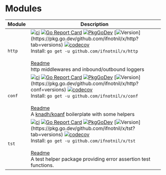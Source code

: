 # Modules

<!---
https://docs.codecov.com/docs/status-badges
-->



| Module | Description |
| -------- | ------- |
| `http` | [![ci](https://github.com/ifnotnil/x/actions/workflows/sub_http.yml/badge.svg)](https://github.com/ifnotnil/x/actions/workflows/sub_http.yml) [![Go Report Card](https://goreportcard.com/badge/github.com/ifnotnil/x/http)](https://goreportcard.com/report/github.com/ifnotnil/x/http) [![PkgGoDev](https://pkg.go.dev/badge/github.com/ifnotnit/x/http)](https://pkg.go.dev/github.com/ifnotnil/x/http) [![Version](https://img.shields.io/github/v/tag/ifnotnil/x?filter=http%2F*)](https://pkg.go.dev/github.com/ifnotnil/x/http?tab=versions) [![codecov](https://codecov.io/gh/ifnotnil/x/graph/badge.svg?token=n0t9q5Y3Sf&component=http)](https://codecov.io/gh/ifnotnil/x)<br>Install: `go get -u github.com/ifnotnil/x/http`<br><br>[Readme](http/README.md)<br>http middlewares and inbound/outbound loggers |
| `conf` | [![ci](https://github.com/ifnotnil/x/actions/workflows/sub_conf.yml/badge.svg)](https://github.com/ifnotnil/x/actions/workflows/sub_conf.yml) [![Go Report Card](https://goreportcard.com/badge/github.com/ifnotnil/x/conf)](https://goreportcard.com/report/github.com/ifnotnil/x/conf) [![PkgGoDev](https://pkg.go.dev/badge/github.com/ifnotnit/x/conf)](https://pkg.go.dev/github.com/ifnotnil/x/conf) [![Version](https://img.shields.io/github/v/tag/ifnotnil/x?filter=conf%2F*)](https://pkg.go.dev/github.com/ifnotnil/x/http?conf=versions) [![codecov](https://codecov.io/gh/ifnotnil/x/graph/badge.svg?token=n0t9q5Y3Sf&component=conf)](https://codecov.io/gh/ifnotnil/x)<br>Install: `go get -u github.com/ifnotnil/x/conf`<br><br>[Readme](conf/README.md)<br>A [knadh/koanf](github.com/knadh/koanf) boilerplate with some helpers |
| `tst` | [![ci](https://github.com/ifnotnil/x/actions/workflows/sub_tst.yml/badge.svg)](https://github.com/ifnotnil/x/actions/workflows/sub_tst.yml) [![Go Report Card](https://goreportcard.com/badge/github.com/ifnotnil/x/tst)](https://goreportcard.com/report/github.com/ifnotnil/x/tst) [![PkgGoDev](https://pkg.go.dev/badge/github.com/ifnotnit/x/tst)](https://pkg.go.dev/github.com/ifnotnil/x/tst) [![Version](https://img.shields.io/github/v/tag/ifnotnil/x?filter=tst%2F*)](https://pkg.go.dev/github.com/ifnotnil/x/tst?tab=versions) [![codecov](https://codecov.io/gh/ifnotnil/x/graph/badge.svg?token=n0t9q5Y3Sf&component=tst)](https://codecov.io/gh/ifnotnil/x)<br>Install: `go get -u github.com/ifnotnil/x/tst`<br><br>[Readme](tst/README.md)<br>A test helper package providing error assertion test functions. |


